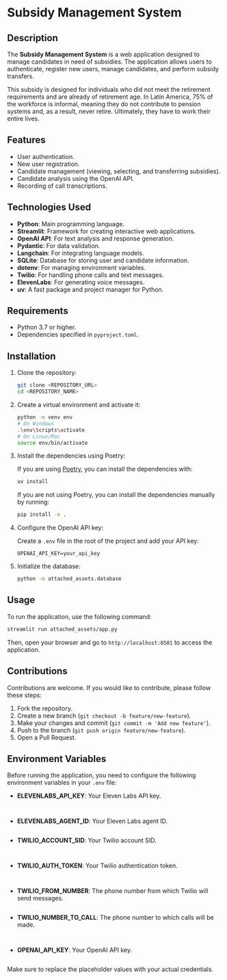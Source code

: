 # Subsidy Management System

## Description

The **Subsidy Management System** is a web application designed to manage candidates in need of subsidies. The application allows users to authenticate, register new users, manage candidates, and perform subsidy transfers. 

This subsidy is designed for individuals who did not meet the retirement requirements and are already of retirement age. In Latin America, 75% of the workforce is informal, meaning they do not contribute to pension systems and, as a result, never retire. Ultimately, they have to work their entire lives.

## Features

- User authentication.
- New user registration.
- Candidate management (viewing, selecting, and transferring subsidies).
- Candidate analysis using the OpenAI API.
- Recording of call transcriptions.

## Technologies Used

- **Python**: Main programming language.
- **Streamlit**: Framework for creating interactive web applications.
- **OpenAI API**: For text analysis and response generation.
- **Pydantic**: For data validation.
- **Langchain**: For integrating language models.
- **SQLite**: Database for storing user and candidate information.
- **dotenv**: For managing environment variables.
- **Twilio**: For handling phone calls and text messages.
- **ElevenLabs**: For generating voice messages.
- **uv**: A fast package and project manager for Python.

## Requirements

- Python 3.7 or higher.
- Dependencies specified in `pyproject.toml`.

## Installation

1. Clone the repository:

   ```bash
   git clone <REPOSITORY_URL>
   cd <REPOSITORY_NAME>
   ```

2. Create a virtual environment and activate it:

   ```bash
   python -m venv env
   # On Windows
   .\env\Scripts\activate
   # On Linux/Mac
   source env/bin/activate
   ```

3. Install the dependencies using Poetry:

   If you are using [Poetry](https://docs.astral.sh/uv/), you can install the dependencies with:

   ```bash
   uv install
   ```

   If you are not using Poetry, you can install the dependencies manually by running:

   ```bash
   pip install -e .
   ```

4. Configure the OpenAI API key:

   Create a `.env` file in the root of the project and add your API key:

   ```plaintext
   OPENAI_API_KEY=your_api_key
   ```

5. Initialize the database:

   ```bash
   python -m attached_assets.database
   ```

## Usage

To run the application, use the following command:
```bash
streamlit run attached_assets/app.py
```

Then, open your browser and go to `http://localhost:8501` to access the application.

## Contributions

Contributions are welcome. If you would like to contribute, please follow these steps:

1. Fork the repository.
2. Create a new branch (`git checkout -b feature/new-feature`).
3. Make your changes and commit (`git commit -m 'Add new feature'`).
4. Push to the branch (`git push origin feature/new-feature`).
5. Open a Pull Request.

## Environment Variables

Before running the application, you need to configure the following environment variables in your `.env` file:



- **ELEVENLABS_API_KEY**: Your Eleven Labs API key.
  ```
 
  ```

- **ELEVENLABS_AGENT_ID**: Your Eleven Labs agent ID.
  ```
  
  ```

- **TWILIO_ACCOUNT_SID**: Your Twilio account SID.
  ```
 
  ```

- **TWILIO_AUTH_TOKEN**: Your Twilio authentication token.
  ```
 
  ```

- **TWILIO_FROM_NUMBER**: The phone number from which Twilio will send messages.
  ```

  ```

- **TWILIO_NUMBER_TO_CALL**: The phone number to which calls will be made.
  ```


- **OPENAI_API_KEY**: Your OpenAI API key.
  ```

  ```

Make sure to replace the placeholder values with your actual credentials.


